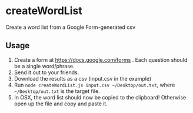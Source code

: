 # createWordList
Create a word list from a Google Form-generated csv

## Usage
1. Create a form at https://docs.google.com/forms .  Each question should be a single word/phrase.
2. Send it out to your friends.
3. Download the results as a csv (input.csv in the example)
4. Run `node createWordList.js input.csv ~/Desktop/out.txt`, where `~/Desktop/out.txt` is the target file.
5. In OSX, the word list should now be copied to the clipboard!  Otherwise open up the file and copy and paste it.

